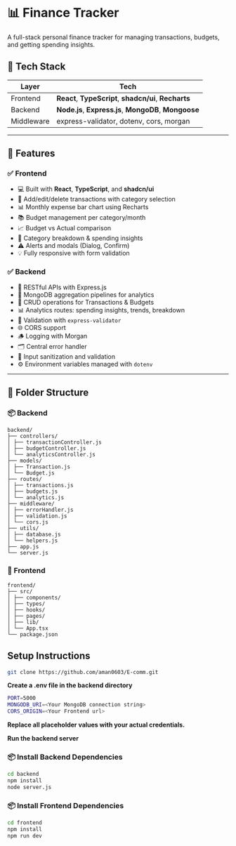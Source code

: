 # 📊 Finance Tracker

A full-stack personal finance tracker for managing transactions, budgets, and getting spending insights.

## 🧱 Tech Stack

| Layer      | Tech                                           |
|------------|------------------------------------------------|
| Frontend   | **React**, **TypeScript**, **shadcn/ui**, **Recharts** |
| Backend    | **Node.js**, **Express.js**, **MongoDB**, **Mongoose** |
| Middleware | express-validator, dotenv, cors, morgan        |

---

## 🚀 Features

### ✅ Frontend
- 💻 Built with **React**, **TypeScript**, and **shadcn/ui**
- 📅 Add/edit/delete transactions with category selection
- 📊 Monthly expense bar chart using Recharts
- 📚 Budget management per category/month
- 📈 Budget vs Actual comparison
- 📂 Category breakdown & spending insights
- ⚠️ Alerts and modals (Dialog, Confirm)
- 💡 Fully responsive with form validation

### ✅ Backend
- 🔧 RESTful APIs with Express.js
- 🧠 MongoDB aggregation pipelines for analytics
- 📎 CRUD operations for Transactions & Budgets
- 📊 Analytics routes: spending insights, trends, breakdown
- 🧪 Validation with `express-validator`
- 🌐 CORS support
- 🪵 Logging with Morgan
- 🗂️ Central error handler
- 🧼 Input sanitization and validation
- ⚙️ Environment variables managed with `dotenv`

---

## 📁 Folder Structure

### 📦 Backend

```
backend/
├── controllers/
│ ├── transactionController.js
│ ├── budgetController.js
│ └── analyticsController.js
├── models/
│ ├── Transaction.js
│ └── Budget.js
├── routes/
│ ├── transactions.js
│ ├── budgets.js
│ └── analytics.js
├── middleware/
│ ├── errorHandler.js
│ ├── validation.js
│ └── cors.js
├── utils/
│ ├── database.js
│ └── helpers.js
├── app.js
└── server.js
```


### 🧾 Frontend

```
frontend/
├── src/
│ ├── components/
│ ├── types/
│ ├── hooks/
│ ├── pages/
│ ├── lib/
│ └── App.tsx
└── package.json
```

##  Setup Instructions

```bash
git clone https://github.com/aman0603/E-comm.git
```

**Create a .env file in the backend directory**

```bash
PORT=5000
MONGODB_URI=<Your MongoDB connection string>
CORS_ORIGIN=<Your Frontend url>
```

**Replace all placeholder values with your actual credentials.**

**Run the backend server**

### 📦 Install Backend Dependencies

```bash
cd backend
npm install
node server.js
```
### 📦 Install Frontend Dependencies

```bash
cd frontend
npm install
npm run dev
```



